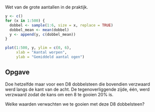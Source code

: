 Wet van de grote aantallen in de praktijk.

```R
y <- c()
for (x in 1:500) {
  dobbel <- sample(1:6, size = x, replace = TRUE)
  dobbel_mean <- mean(dobbel)
  y <- append(y, c(dobbel_mean))
}

plot(1:500, y, ylim = c(0, 6),
     xlab = "Aantal worpen",
     ylab = "Gemiddeld aantal ogen")
```


## Opgave
Doe hetzelfde maar voor een D8 dobbelsteen die bovendien verzwaard werd langs de kant van de acht. De tegenoverliggende zijde, één, werd verzwaard zodat de kans om een 8 te gooien 20% is.

Welke waarden verwachten we te gooien met deze D8 dobbelsteen?